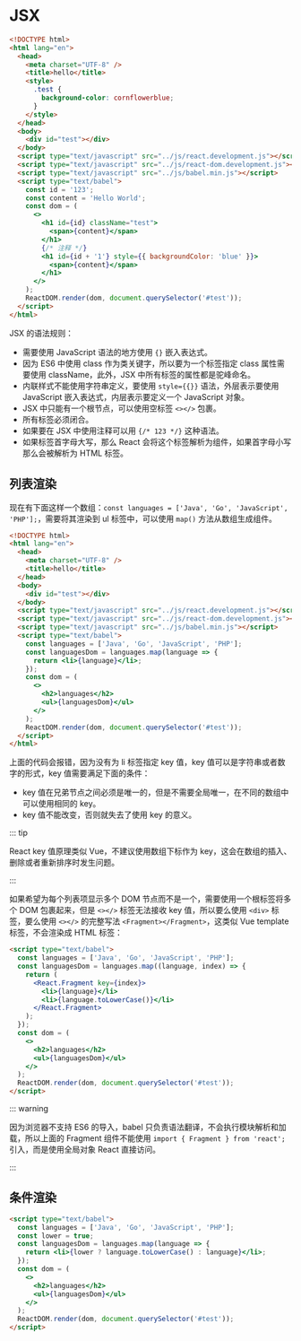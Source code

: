 # JSX

```html
<!DOCTYPE html>
<html lang="en">
  <head>
    <meta charset="UTF-8" />
    <title>hello</title>
    <style>
      .test {
        background-color: cornflowerblue;
      }
    </style>
  </head>
  <body>
    <div id="test"></div>
  </body>
  <script type="text/javascript" src="../js/react.development.js"></script>
  <script type="text/javascript" src="../js/react-dom.development.js"></script>
  <script type="text/javascript" src="../js/babel.min.js"></script>
  <script type="text/babel">
    const id = '123';
    const content = 'Hello World';
    const dom = (
      <>
        <h1 id={id} className="test">
          <span>{content}</span>
        </h1>
        {/* 注释 */}
        <h1 id={id + '1'} style={{ backgroundColor: 'blue' }}>
          <span>{content}</span>
        </h1>
      </>
    );
    ReactDOM.render(dom, document.querySelector('#test'));
  </script>
</html>
```

JSX 的语法规则：

- 需要使用 JavaScript 语法的地方使用 `{}` 嵌入表达式。
- 因为 ES6 中使用 class 作为类关键字，所以要为一个标签指定 class 属性需要使用 className，此外，JSX 中所有标签的属性都是驼峰命名。
- 内联样式不能使用字符串定义，要使用 `style={{}}` 语法，外层表示要使用 JavaScript 嵌入表达式，内层表示要定义一个 JavaScript 对象。
- JSX 中只能有一个根节点，可以使用空标签 `<></>` 包裹。
- 所有标签必须闭合。
- 如果要在 JSX 中使用注释可以用 `{/* 123 */}` 这种语法。
- 如果标签首字母大写，那么 React 会将这个标签解析为组件，如果首字母小写那么会被解析为 HTML 标签。

## 列表渲染

现在有下面这样一个数组：`const languages = ['Java', 'Go', 'JavaScript', 'PHP'];`，需要将其渲染到 ul 标签中，可以使用 `map()` 方法从数组生成组件。

```html
<!DOCTYPE html>
<html lang="en">
  <head>
    <meta charset="UTF-8" />
    <title>hello</title>
  </head>
  <body>
    <div id="test"></div>
  </body>
  <script type="text/javascript" src="../js/react.development.js"></script>
  <script type="text/javascript" src="../js/react-dom.development.js"></script>
  <script type="text/javascript" src="../js/babel.min.js"></script>
  <script type="text/babel">
    const languages = ['Java', 'Go', 'JavaScript', 'PHP'];
    const languagesDom = languages.map(language => {
      return <li>{language}</li>;
    });
    const dom = (
      <>
        <h2>languages</h2>
        <ul>{languagesDom}</ul>
      </>
    );
    ReactDOM.render(dom, document.querySelector('#test'));
  </script>
</html>
```

上面的代码会报错，因为没有为 li 标签指定 key 值，key 值可以是字符串或者数字的形式，key 值需要满足下面的条件：

- key 值在兄弟节点之间必须是唯一的，但是不需要全局唯一，在不同的数组中可以使用相同的 key。
- key 值不能改变，否则就失去了使用 key 的意义。

::: tip

React key 值原理类似 Vue，不建议使用数组下标作为 key，这会在数组的插入、删除或者重新排序时发生问题。

:::

如果希望为每个列表项显示多个 DOM 节点而不是一个，需要使用一个根标签将多个 DOM 包裹起来，但是 `<></>` 标签无法接收 key 值，所以要么使用 `<div>` 标签，要么使用 `<></>` 的完整写法 `<Fragment></Fragment>`，这类似 Vue template 标签，不会渲染成 HTML 标签：

```html
<script type="text/babel">
  const languages = ['Java', 'Go', 'JavaScript', 'PHP'];
  const languagesDom = languages.map((language, index) => {
    return (
      <React.Fragment key={index}>
        <li>{language}</li>
        <li>{language.toLowerCase()}</li>
      </React.Fragment>
    );
  });
  const dom = (
    <>
      <h2>languages</h2>
      <ul>{languagesDom}</ul>
    </>
  );
  ReactDOM.render(dom, document.querySelector('#test'));
</script>
```

::: warning

因为浏览器不支持 ES6 的导入，babel 只负责语法翻译，不会执行模块解析和加载，所以上面的 Fragment 组件不能使用 `import { Fragment } from 'react';` 引入，而是使用全局对象 React 直接访问。

:::

## 条件渲染

```html
<script type="text/babel">
  const languages = ['Java', 'Go', 'JavaScript', 'PHP'];
  const lower = true;
  const languagesDom = languages.map(language => {
    return <li>{lower ? language.toLowerCase() : language}</li>;
  });
  const dom = (
    <>
      <h2>languages</h2>
      <ul>{languagesDom}</ul>
    </>
  );
  ReactDOM.render(dom, document.querySelector('#test'));
</script>
```
